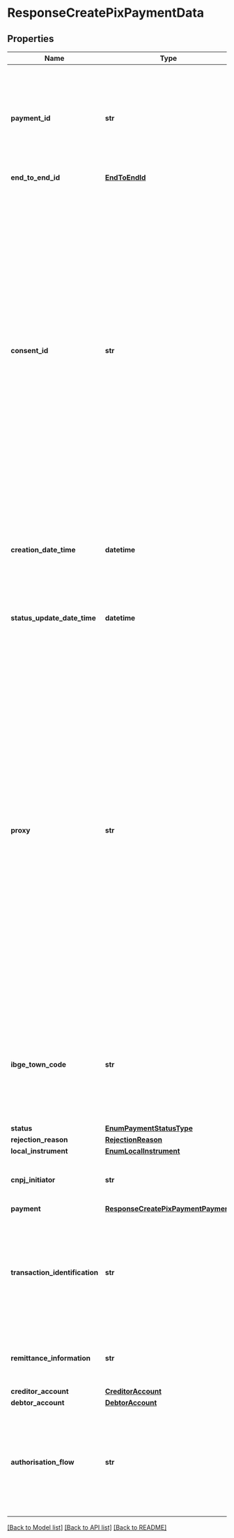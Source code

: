 # ResponseCreatePixPaymentData

## Properties
Name | Type | Description | Notes
------------ | ------------- | ------------- | -------------
**payment_id** | **str** | Código ou identificador único informado pela instituição detentora da conta para representar a iniciação de pagamento individual. O &#x60;paymentId&#x60; deve ser diferente do &#x60;endToEndId&#x60;. Este é o identificador que deverá ser utilizado na consulta ao status da iniciação de pagamento efetuada.  | 
**end_to_end_id** | [**EndToEndId**](EndToEndId.md) |  | 
**consent_id** | **str** | Identificador único do consentimento criado para a iniciação de pagamento solicitada. Deverá ser um URN - Uniform Resource Name. Um URN, conforme definido na [RFC8141](https://tools.ietf.org/html/rfc8141) é um Uniform Resource Identifier - URI - que é atribuído sob o URI scheme \&quot;urn\&quot; e um namespace URN específico, com a intenção de que o URN seja um identificador de recurso persistente e independente da localização. Considerando a string urn:bancoex:C1DD33123 como exemplo para consentId temos: - o namespace(urn) - o identificador associado ao namespace da instituição transnmissora (bancoex) - o identificador específico dentro do namespace (C1DD33123). Informações mais detalhadas sobre a construção de namespaces devem ser consultadas na [RFC8141](https://tools.ietf.org/html/rfc8141).    [Restrição] Este campo é de preenchimento obrigatório quando o valor do campo authorisationFlow for igual a FIDO_FLOW.  | [optional] 
**creation_date_time** | **datetime** | Data e hora em que o recurso foi criado. Uma string com data e hora conforme especificação RFC-3339, sempre com a utilização de timezone UTC(UTC time format).  | 
**status_update_date_time** | **datetime** | Data e hora da última atualização da iniciação de pagamento. Uma string com data e hora conforme especificação RFC-3339, sempre com a utilização de timezone UTC(UTC time format).  | 
**proxy** | **str** | Chave cadastrada no DICT pertencente ao recebedor. Os tipos de chaves podem ser: telefone, e-mail, cpf/cnpj ou chave aleatória. No caso de telefone celular deve ser informado no padrão E.1641. Para e-mail deve ter o formato xxxxxxxx@xxxxxxx.xxx(.xx) e no máximo 77 caracteres. No caso de CPF deverá ser informado com 11 números, sem pontos ou traços. Para o caso de CNPJ deverá ser informado com 14 números, sem pontos ou traços. No caso de chave aleatória deve ser informado o UUID gerado pelo DICT, conforme formato especificado na RFC41223. Se informado, a detentora da conta deve validar o proxy no DICT quando localInstrument for igual a DICT, QRDN ou QRES e validar o campo creditorAccount. Esta validação é opcional caso o localInstrument for igual a INIC. [Restrição] Se localInstrument for igual a MANU, o campo proxy não deve ser preenchido. Se localInstrument for igual INIC, DICT, QRDN ou QRES, o campo proxy deve ser sempre preenchido com a chave Pix.  | [optional] 
**ibge_town_code** | **str** | O campo ibgetowncode no arranjo PIX, tem o mesmo comportamento que o campo codMun descrito no item 1.6.6 do manual do PIX, conforme segue:  1. Caso a informação referente ao município não seja enviada; o PSP do recebedor assumirá que não existem feriados estaduais e municipais no período em questão;  | [optional] 
**status** | [**EnumPaymentStatusType**](EnumPaymentStatusType.md) |  | 
**rejection_reason** | [**RejectionReason**](RejectionReason.md) |  | [optional] 
**local_instrument** | [**EnumLocalInstrument**](EnumLocalInstrument.md) |  | 
**cnpj_initiator** | **str** | CNPJ do Iniciador de Pagamento devidamente habilitado para a prestação de Serviço de Iniciação no Pix. | 
**payment** | [**ResponseCreatePixPaymentPayment**](ResponseCreatePixPaymentPayment.md) |  | 
**transaction_identification** | **str** | Trata-se de um identificador de transação que deve ser retransmitido intacto pelo PSP do pagador ao gerar a ordem de pagamento.  [Restrição] A detentora deve obrigatoriamente retornar o campo com o mesmo valor recebido da iniciadora, caso ele tenha sido enviado na requisição da iniciação do pagamento.  | [optional] 
**remittance_information** | **str** | Deve ser preenchido sempre que o usuário pagador inserir alguma informação adicional em um pagamento, a ser enviada ao recebedor.  | [optional] 
**creditor_account** | [**CreditorAccount**](CreditorAccount.md) |  | 
**debtor_account** | [**DebtorAccount**](DebtorAccount.md) |  | 
**authorisation_flow** | **str** | Campo condicional utilizado para identificar o fluxo de autorização em que o pagamento foi solicitado.  [Restrição] Se CIBA ou FIDO, preenchimento obrigatório. Caso o campo não esteja presente no payload, subentende-se que o fluxo de autorização utilizado é o HYBRID_FLOW.  | [optional] 

[[Back to Model list]](../README.md#documentation-for-models) [[Back to API list]](../README.md#documentation-for-api-endpoints) [[Back to README]](../README.md)

